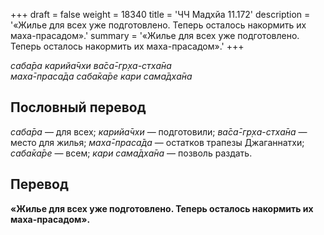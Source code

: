 +++
draft = false
weight = 18340
title = 'ЧЧ Мадхйа 11.172'
description = '«Жилье для всех уже подготовлено. Теперь осталось накормить их маха-прасадом».'
summary = '«Жилье для всех уже подготовлено. Теперь осталось накормить их маха-прасадом».'
+++

_саба̄ра карийа̄чхи ва̄са̄-гр̣ха-стха̄на  
маха̄-праса̄да саба̄ка̄ре кари сама̄дха̄на_

## Пословный перевод

_саба̄ра_ — для всех; _карийа̄чхи_ — подготовили; _ва̄са̄_\-_гр̣ха_\-_стха̄на_ — место для жилья; _маха̄_\-_праса̄да_ — остатков трапезы Джаганнатхи; _саба̄ка̄ре_ — всем; _кари_ _сама̄дха̄на_ — позволь раздать.

## Перевод

**«Жилье для всех уже подготовлено. Теперь осталось накормить их маха-прасадом».**

